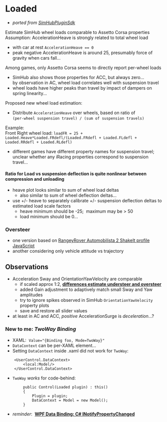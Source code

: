 # Loaded
- *ported from [SimHubPluginSdk](https://github.com/blekenbleu/SimHubPluginSdk)*  

Estimate SimHub wheel loads comparable to Assetto Corsa properties  
Assumption:  AccelerationHeave is strongly related to total wheel load  
- with car at rest `AccelerationHeave == 0`  
- peak negative AccelerationHeave is around 25, presumably force of gravity when cars fall...  

Among games, only Assetto Corsa seems to directly report per-wheel loads  
- SimHub also shows those properties for ACC, but always zero...  
by observation in AC, wheel load correlates well with suspension travel  
- wheel loads have higher peaks than travel by impact of dampers on spring linearity...

Proposed new wheel load estimation:  
- Distribute `AccelerationHeave` over wheels, based on ratio of    
	`(per-wheel suspension travel) / (sum of suspension travels)`

Example:  
Front Right wheel load:   `loadFR = 25 + Loaded.Heave*Loaded.FRdefl/(Loaded.FRdefl + Loaded.FLdefl + Loaded.RRdefl + Loaded.RLdefl)`
- different games have different property names for suspension travel;  
	unclear whether any iRacing properties correspond to suspension travel...

#### Ratio for Load vs suspension deflection is quite nonlinear between compression and unloading
- heave plot looks similar to sum of wheel load deltas
	- also similar to sum of wheel deflection deltas...
- use +/- heave to separately calibrate +/- suspension deflection deltas to estimated load scale factors
	- heave minimum should be -25;&nbsp; maximum may be > 50
	- load minimum should be 0...

### Oversteer
- one version based on [RangeyRover Automobilista 2 ShakeIt profile JavaScript](Properties/RearLeftFormula.md)
- another considering only vehicle attitude vs trajectory

## Observations
- Acceleration Sway and OrientationYawVelocity are comparable
	- if scaled approx 1:2, [**differences estimate understeer and oversteer**](https://github.com/blekenbleu/Loaded/blob/main/Oversteer.md#oversteer)
	- added Gain adjustment to adaptively match small Sway and Yaw amplitudes
	- try to ignore spikes observed in SimHub `OrientationYawVelocity` property plots
	- save and restore all slider values
- at least in AC and ACC, *positive* AccelerationSurge is *deceleration*...?

### New to me: *TwoWay Binding*
- XAML:&nbsp; `Value="{Binding foo, Mode=TwoWay}"` 
- `DataContext` can be per-XAML element...
- Setting `DataContext` inside .xaml did not work for `TwoWay`:
```
    <UserControl.DataContext>
        <local:Model/>
    </UserControl.DataContext>
```

-  `TwoWay` *works* for code-behind:  
```
        public Control(Loaded plugin) : this()
        {
            Plugin = plugin;
            DataContext = Model = new Model();
        }
```
- *reminder*:&nbsp; [**WPF Data Binding: C# INotifyPropertyChanged**](https://wellsb.com/csharp/learn/wpf-data-binding-csharp-inotifypropertychanged/)
